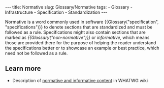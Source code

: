 --- title: Normative slug: Glossary/Normative tags: - Glossary - Infrastructure - Specification - Standardization ---

Normative is a word commonly used in software {{Glossary("specification", "specifications")}} to denote sections that are standardized and must be followed as a rule. Specifications might also contain sections that are marked as *{{Glossary("non-normative")}}* or *informative*, which means those are provided there for the purpose of helping the reader understand the specifications better or to showcase an example or best practice, which need not be followed as a rule.

Learn more
----------

-   Description of [normative and informative content](https://wiki.whatwg.org/wiki/Specs/howto#Content) in WHATWG wiki
